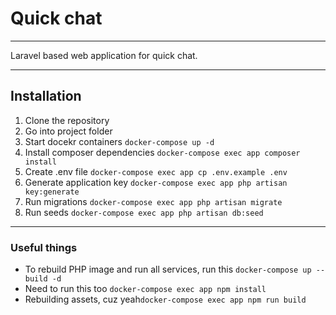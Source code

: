     
# Quick chat

---

Laravel based web application for quick chat.

---

## Installation

1. Clone the repository
2. Go into project folder
3. Start docekr containers `docker-compose up -d`
4. Install composer dependencies `docker-compose exec app composer install`
5. Create .env file `docker-compose exec app cp .env.example .env`
6. Generate application key `docker-compose exec app php artisan key:generate`
7. Run migrations `docker-compose exec app php artisan migrate`
8. Run seeds `docker-compose exec app php artisan db:seed`

---

### Useful things

- To rebuild PHP image and run all services, run this `docker-compose up --build -d`
- Need to run this too `docker-compose exec app npm install`
- Rebuilding assets, cuz yeah`docker-compose exec app npm run build`
